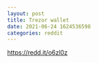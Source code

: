 ```yaml
--- 
layout: post 
title: Trezor wallet 
date: 2021-06-24 1624536598 
categories: reddit 
--- 
```

https://redd.it/o6zl0z